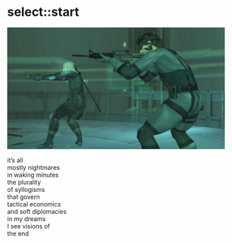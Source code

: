 # select::start
![select--start](images/select--start.jpeg)

it’s all<br/> 
mostly nightmares<br/>
in waking minutes<br/>
the plurality<br/>
of syllogisms<br/>
that govern<br/> 
tactical economics<br/>
and soft diplomacies<br/>
in my dreams<br/>
I see visions of <br/>
the end
